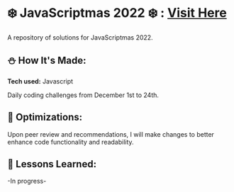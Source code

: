# ❄️ JavaScriptmas 2022 ❄️ : <a href="https://scrimba.com/learn/javascriptmas" target="_blank">Visit Here</a>

A repository of solutions for JavaScriptmas 2022.


## ⛄️ How It's Made: 

**Tech used:** Javascript

Daily coding challenges from December 1st to 24th.


## 🎄 Optimizations:

Upon peer review and recommendations, I will make changes to better enhance code functionality and readability.


## 🎁 Lessons Learned: 

-In progress-
